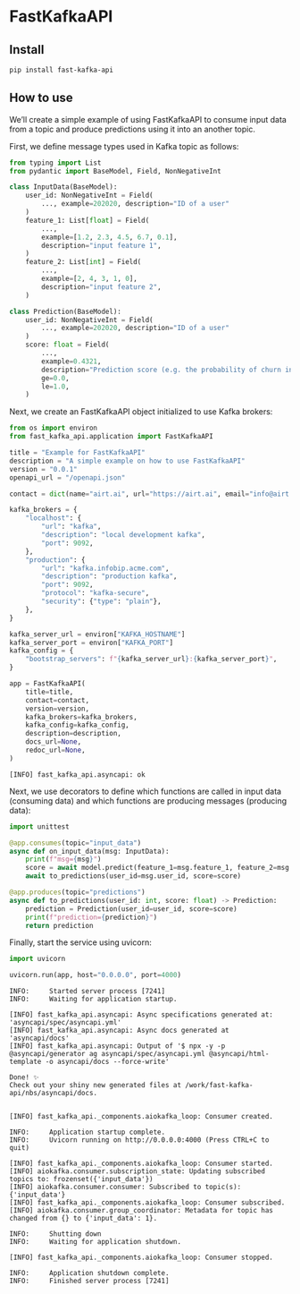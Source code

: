 FastKafkaAPI
================

<!-- WARNING: THIS FILE WAS AUTOGENERATED! DO NOT EDIT! -->

## Install

``` sh
pip install fast-kafka-api
```

## How to use

We’ll create a simple example of using FastKafkaAPI to consume input
data from a topic and produce predictions using it into an another
topic.

First, we define message types used in Kafka topic as follows:

``` python
from typing import List
from pydantic import BaseModel, Field, NonNegativeInt

class InputData(BaseModel):
    user_id: NonNegativeInt = Field(
        ..., example=202020, description="ID of a user"
    )
    feature_1: List[float] = Field(
        ...,
        example=[1.2, 2.3, 4.5, 6.7, 0.1],
        description="input feature 1",
    )
    feature_2: List[int] = Field(
        ...,
        example=[2, 4, 3, 1, 0],
        description="input feature 2",
    )

class Prediction(BaseModel):
    user_id: NonNegativeInt = Field(
        ..., example=202020, description="ID of a user"
    )
    score: float = Field(
        ...,
        example=0.4321,
        description="Prediction score (e.g. the probability of churn in the next 28 days)",
        ge=0.0,
        le=1.0,
    )
```

Next, we create an FastKafkaAPI object initialized to use Kafka brokers:

``` python
from os import environ
from fast_kafka_api.application import FastKafkaAPI

title = "Example for FastKafkaAPI"
description = "A simple example on how to use FastKafkaAPI"
version = "0.0.1"
openapi_url = "/openapi.json"

contact = dict(name="airt.ai", url="https://airt.ai", email="info@airt.ai")

kafka_brokers = {
    "localhost": {
        "url": "kafka",
        "description": "local development kafka",
        "port": 9092,
    },
    "production": {
        "url": "kafka.infobip.acme.com",
        "description": "production kafka",
        "port": 9092,
        "protocol": "kafka-secure",
        "security": {"type": "plain"},
    },
}

kafka_server_url = environ["KAFKA_HOSTNAME"]
kafka_server_port = environ["KAFKA_PORT"]
kafka_config = {
    "bootstrap_servers": f"{kafka_server_url}:{kafka_server_port}",
}

app = FastKafkaAPI(
    title=title,
    contact=contact,
    version=version,
    kafka_brokers=kafka_brokers,
    kafka_config=kafka_config,
    description=description,
    docs_url=None,
    redoc_url=None,
)
```

    [INFO] fast_kafka_api.asyncapi: ok

Next, we use decorators to define which functions are called in input
data (consuming data) and which functions are producing messages
(producing data):

``` python
import unittest

@app.consumes(topic="input_data")
async def on_input_data(msg: InputData):
    print(f"msg={msg}")
    score = await model.predict(feature_1=msg.feature_1, feature_2=msg.feature_2)
    await to_predictions(user_id=msg.user_id, score=score)

@app.produces(topic="predictions")
async def to_predictions(user_id: int, score: float) -> Prediction:
    prediction = Prediction(user_id=user_id, score=score)
    print(f"prediction={prediction}")
    return prediction
```

Finally, start the service using uvicorn:

``` python
import uvicorn

uvicorn.run(app, host="0.0.0.0", port=4000)
```

    INFO:     Started server process [7241]
    INFO:     Waiting for application startup.

    [INFO] fast_kafka_api.asyncapi: Async specifications generated at: 'asyncapi/spec/asyncapi.yml'
    [INFO] fast_kafka_api.asyncapi: Async docs generated at 'asyncapi/docs'
    [INFO] fast_kafka_api.asyncapi: Output of '$ npx -y -p @asyncapi/generator ag asyncapi/spec/asyncapi.yml @asyncapi/html-template -o asyncapi/docs --force-write'

    Done! ✨
    Check out your shiny new generated files at /work/fast-kafka-api/nbs/asyncapi/docs.


    [INFO] fast_kafka_api._components.aiokafka_loop: Consumer created.

    INFO:     Application startup complete.
    INFO:     Uvicorn running on http://0.0.0.0:4000 (Press CTRL+C to quit)

    [INFO] fast_kafka_api._components.aiokafka_loop: Consumer started.
    [INFO] aiokafka.consumer.subscription_state: Updating subscribed topics to: frozenset({'input_data'})
    [INFO] aiokafka.consumer.consumer: Subscribed to topic(s): {'input_data'}
    [INFO] fast_kafka_api._components.aiokafka_loop: Consumer subscribed.
    [INFO] aiokafka.consumer.group_coordinator: Metadata for topic has changed from {} to {'input_data': 1}. 

    INFO:     Shutting down
    INFO:     Waiting for application shutdown.

    [INFO] fast_kafka_api._components.aiokafka_loop: Consumer stopped.

    INFO:     Application shutdown complete.
    INFO:     Finished server process [7241]
